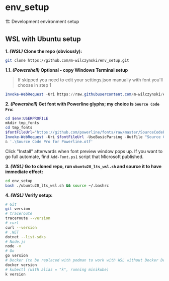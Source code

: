 # env_setup
🏗 Development environment setup


## WSL with Ubuntu setup

**1. *(WSL)* Clone the repo (obviously):**
```bash
git clone https://github.com/m-wilczynski/env_setup.git
```

**1.1. *(Powershell)* Optional - copy Windows Terminal setup**
> If skipped you need to edit your settings.json manually with font you'll choose in step 1
```powershell
Invoke-WebRequest -Uri https://raw.githubusercontent.com/m-wilczynski/env_setup/main/win-term_settings.json -UseBasicParsing -OutFile $env:LOCALAPPDATA\Packages\Microsoft.WindowsTerminal_8wekyb3d8bbwe\LocalState\settings.json
```

**2. *(Powershell)* Get font with Powerline glyphs; my choice is `Source Code Pro`:**
```powershell
cd $env:USERPROFILE
mkdir tmp_fonts
cd tmp_fonts
$fontFileUrl="https://github.com/powerline/fonts/raw/master/SourceCodePro/Source%20Code%20Pro%20for%20Powerline.otf"
Invoke-WebRequest -Uri $fontFileUrl -UseBasicParsing -OutFile "Source Code Pro for Powerline.otf"
& '.\Source Code Pro for Powerline.otf'
```
Click "Install" afterwards when font preview window pops up.
If you want to go full automate, find `Add-Font.ps1` script that Microsoft published.

**3. *(WSL)* Go to cloned repo, run `ubuntu20_lts_wsl.sh` and source it to have immediate effect:**
```bash
cd env_setup
bash ./ubuntu20_lts_wsl.sh && source ~/.bashrc
```

**4. *(WSL)* Verify setup:**
```bash
# Git
git version
# traceroute
traceroute --version
# curl
curl --version
# .NET
dotnet --list-sdks
# Node.js
node -v
# Go
go version
# Docker (to be replaced with podman to work with WSL without Docker Desktop)
docker version
# kubectl (with alias = "k", running minikube)
k version
```
